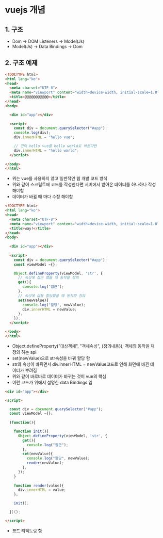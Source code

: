 # vuejs 개념
## 1. 구조
* Dom -> DOM Listeners -> Model(Js)
* Model(Js) -> Data Bindings -> Dom

## 2. 구조 예제
```html
<!DOCTYPE html>
<html lang="ko">
<head>
  <meta charset="UTF-8">
  <meta name="viewport" content="width=device-width, initial-scale=1.0">
  <title>@@@@@@@@@@@</title>
</head>
<body>

  <div id="app"></div>
  
  <script>
    const div = document.querySelector("#app");
    console.log(div);
    div.innerHTML = "hello vue";

    // 만약 hello vue를 hello world로 바뀐다면
    div.innerHTML = "hello world";
  </script>
  
</body>
</html>
```
* 위는 vue를 사용하지 않고 일반적인 웹 개발 코드 방식
* 위와 같이 스크립트에 코드를 작성한다면 서버에서 받아온 데이터를 하나하나 작성해야함
* 데이터가 바뀔 때 마다 수정 해야함

```html
<!DOCTYPE html>
<html lang="ko">
<head>
  <meta charset="UTF-8">
  <meta name="viewport" content="width=device-width, initial-scale=1.0">
  <title>way!</title>
</head>
<body>
  
  <div id="app"></div>
  
  <script>
    const div = document.querySelector("#app");
    const viewModel ={};

    Object.defineProperty(viewModel, 'str', {
      // 속성에 접근 했을 때 동작을 정의
      get(){
        console.log("접근");
      },
      // 속성에 값을 할당했을 때 동작의 정의
      set(newValue){
        console.log("할당", newValue);
        div.innerHTML = newValue;
      },
    });
  </script>

</body>
</html>
```
* Object.defineProperty("대상객체", "객체속성", {정의내용}); 객체의 동작을 재정의 하는 api
* set(newValue)으로 str속성을 바꿔 할당 함 
* str의 속성이 바뀌면서 div.innerHTML = newValue코드로 인해 화면에 바뀐 데이터가 뿌려짐
* 위와 같이 바로바로 데이터가 바뀌는 것이 vue의 핵심
* 이런 코드가 위에서 설명한 data Bindings 임

```html
<div id="app"></div>

<script>

  const div = document.querySelector("#app");
  const viewModel ={};
  
  (function(){

    function init(){
      Object.defineProperty(viewModel, 'str', {
        get(){
          console.log("접근");
        },
        set(newValue){
          console.log("할당", newValue);
          render(newValue);
        },
      });
    }
    
    function render(value){
      div.innerHTML = value;
    };

    init();

  })();

</script>
```
* 코드 리팩토링 함 